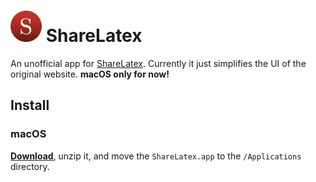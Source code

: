 # <img src="static/icon.png" width="50"> ShareLatex

An unofficial app for [ShareLatex](sharelatex.com). Currently it just simplifies the UI of the original website. **macOS only for now!**

## Install

### macOS
[**Download**](https://github.com/gerhardberger/sharelatex/releases/latest), unzip it, and move the `ShareLatex.app` to the `/Applications` directory.
